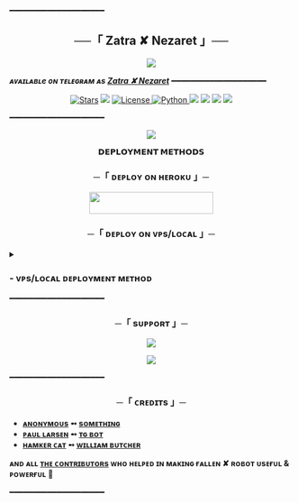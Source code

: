 ━━━━━━━━━━━━━━━━━━━━

<h2 align="center">
    ──「 Zatra ✘ Nezaret 」──
</h2>

<p align="center">
  <img src="https://github.com/Qadirnesirov/ZatraFalenRoBot/blob/master/ZatraBot/resources/fglitch.gif">
</p>

_**ᴀᴠᴀɪʟᴀʙʟe ᴏɴ ᴛᴇʟᴇɢʀᴀᴍ ᴀs [Zatra ✘ Nezaret](https://t.me/ZatraBot)**_
━━━━━━━━━━━━━━━━━━━━

<p align="center">
<a href="https://github.com/Qadirnesirov/zatrabot/stargazers"><img src="https://img.shields.io/github/stars/Qadirnesirov/Zatrabot?color=black&logo=github&logoColor=black&style=for-the-badge" alt="Stars" /></a>
<a href="https://github.com/Qadirnesirov/zatrabot/network/members"> <img src="https://img.shields.io/github/forks/Qadirnesirov/zatrabot?color=black&logo=github&logoColor=black&style=for-the-badge" /></a>
<a href="https://github.com/Qadirnesirov/Zatrabot/blob/master/LICENSE"> <img src="https://img.shields.io/badge/License-MIT-blueviolet?style=for-the-badge" alt="License" /> </a>
<a href="https://www.python.org/"> <img src="https://img.shields.io/badge/Written%20in-Python-skyblue?style=for-the-badge&logo=python" alt="Python" /> </a>
<a href="https://pypi.org/project/Telethon/"> <img src="https://img.shields.io/pypi/v/telethon?color=white&label=telethon&logo=python&logoColor=blue&style=for-the-badge" /></a>
<a href="https://pypi.org/project/Pyrogram/"> <img src="https://img.shields.io/pypi/v/pyrogram?color=white&label=pyrogram&logo=python&logoColor=blue&style=for-the-badge" /></a>
<a href="https://github.com/Qadirnesirov/zatrabot"> <img src="https://img.shields.io/github/repo-size/Qadirnesirov/Zatrabot?color=skyblue&logo=github&logoColor=blue&style=for-the-badge" /></a>
<a href="https://github.com/Qadirnesirov/Zatrabot/commits/AnonymousX1025"> <img src="https://img.shields.io/github/last-commit/Qadirnesirov/Zatrabot?color=black&logo=github&logoColor=black&style=for-the-badge" /></a>
</p>

━━━━━━━━━━━━━━━━━━━━

<p align="center">
  <img src="https://telegra.ph/file/275a28b6d1a4170b35562.jpg">
</p>

<p align="center">
<b>𝗗𝗘𝗣𝗟𝗢𝗬𝗠𝗘𝗡𝗧 𝗠𝗘𝗧𝗛𝗢𝗗𝗦</b>
</p>

<h3 align="center">
    ─「 ᴅᴇᴩʟᴏʏ ᴏɴ ʜᴇʀᴏᴋᴜ 」─
</h3>

<p align="center"><a href="https://dashboard.heroku.com/new?template=https://github.com/Qadirnesirov/Zatrabot"> <img src="https://img.shields.io/badge/Deploy%20On%20Heroku-black?style=for-the-badge&logo=heroku" width="220" height="38.45"/></a></p>


<h3 align="center">
    ─「 ᴅᴇᴩʟᴏʏ ᴏɴ ᴠᴘs/ʟᴏᴄᴀʟ 」─
</h3>

<details>
<summary><h3>
- <b> ᴠᴘs/ʟᴏᴄᴀʟ ᴅᴇᴘʟᴏʏᴍᴇɴᴛ ᴍᴇᴛʜᴏᴅ </b>
</h3></summary>

- Get your [Necessary Variables](https://github.com/Qadirnesirov/ZatraFalenRoBot/blob/master/ZatraBot/config.py)
- Upgrade and Update by :
`sudo apt-get update && sudo apt-get upgrade -y`
- Install required packages by :
`sudo apt-get install python3-pip -y`
- Install pip by :
`sudo pip3 install -U pip`
- Clone the repository by :
`git clone https://github.com/Qadirnesirov/ZatraFalenRoBot && cd ZatraBot`
- Install/Upgrade setuptools by :
`pip3 install --upgrade pip setuptools`
- Install requirements by :
`pip3 install -U -r requirements.txt`
- Fill your variables in config by :
`vi ZatraBot/config.py`

Press `I` on the keyboard for editing config

Press `Ctrl+C` when you're done with editing config and `:wq` to save the config
- Install tmux to keep running your bot when you close the terminal by :
`sudo apt install tmux && tmux`
- Finally run the bot by :
`python3 -m ZatraBot`
- For getting out from tmux session

Press `Ctrl+b` and then `d`

<p align="center">
  <img src="https://graph.org/file/4e2bc734e411e2060cb12.png">
</p>

</details>
━━━━━━━━━━━━━━━━━━━━

<h3 align="center">
    ─「 sᴜᴩᴩᴏʀᴛ 」─
</h3>

<p align="center">
<a href="https://telegram.me/Zatrasport"><img src="https://img.shields.io/badge/-Support%20Group-blue.svg?style=for-the-badge&logo=Telegram"></a>
</p>
<p align="center">
<a href="https://telegram.me/ZatraBot"><img src="https://img.shields.io/badge/-Support%20Channel-blue.svg?style=for-the-badge&logo=Telegram"></a>
</p>

━━━━━━━━━━━━━━━━━━━━

<h3 align="center">
    ─「 ᴄʀᴇᴅɪᴛs 」─
</h3>

- <b>[ᴀɴᴏɴʏᴍᴏᴜs](https://github.com/Qadirnesirov)  ➻  [sᴏᴍᴇᴛʜɪɴɢ](https://github.com/Qadirnesirov/ZatraFalenRoBot) </b>
- <b>[ᴩᴀᴜʟ ʟᴀʀsᴇɴ](https://github.com/Qadirnesirov)  ➻  [ᴛɢ ʙᴏᴛ](https://github.com/PaulSonOfLars/tgbot) </b>
- <b>[ʜᴀᴍᴋᴇʀ ᴄᴀᴛ](https://github.com/Qadirnesirov)  ➻  [ᴡɪʟʟɪᴀᴍ ʙᴜᴛᴄʜᴇʀ](https://github.com/Qadirnesirov/ZatraFalenRoBot) </b>
 
<b>ᴀɴᴅ ᴀʟʟ [ᴛʜᴇ ᴄᴏɴᴛʀɪʙᴜᴛᴏʀs]([https://github.com/Qadirnesirov/ZatraFalenRoBot](https://github.com/Qadirnesirov)/graphs/contributors) ᴡʜᴏ ʜᴇʟᴩᴇᴅ ɪɴ ᴍᴀᴋɪɴɢ ғᴀʟʟᴇɴ ✘ ʀᴏʙᴏᴛ ᴜsᴇғᴜʟ & ᴩᴏᴡᴇʀғᴜʟ 🖤 </b>

━━━━━━━━━━━━━━━━━━━━
